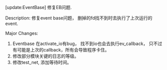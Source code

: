 [update:EventBase] 修复EB问题.

Description:
修复event base问题， 删掉的fd找不到时去执行了上次运行的event.

Major Changes:
1. Eventbase 在activate_io有bug， 找不到io也会去执行ev_callback，
   只不过有可能是上次的callback，所有会导致程序卡住。
2. 修改部分模块关键的日志的等级。
3. 修改test_net, 添加等待时间。